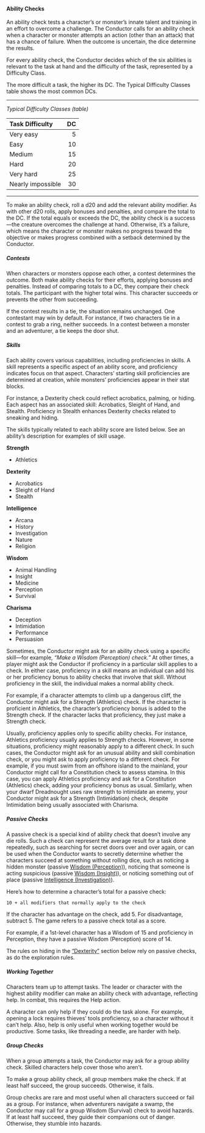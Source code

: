#### Ability Checks

An ability check tests a character’s or monster’s innate talent and training in an effort to overcome a challenge.
The Conductor calls for an ability check when a character or monster attempts an action (other than an attack) that has a chance of failure.
When the outcome is uncertain, the dice determine the results.

For every ability check, the Conductor decides which of the six abilities is relevant to the task at hand and the difficulty of the task, represented by a Difficulty Class.

The more difficult a task, the higher its DC.
The Typical Difficulty Classes table shows the most common DCs.

___
<!-- markdownlint-disable-next-line no-emphasis-as-heading -->
_Typical Difficulty Classes (table)_

| Task Difficulty   | DC |
|:------------------|---:|
| Very easy         |  5 |
| Easy              | 10 |
| Medium            | 15 |
| Hard              | 20 |
| Very hard         | 25 |
| Nearly impossible | 30 |

___

To make an ability check, roll a d20 and add the relevant ability modifier.
As with other d20 rolls, apply bonuses and penalties, and compare the total to the DC.
If the total equals or exceeds the DC, the ability check is a success—the creature overcomes the challenge at hand.
Otherwise, it’s a failure, which means the character or monster makes no progress toward the objective or makes progress combined with a setback determined by the Conductor.

##### Contests

When characters or monsters oppose each other, a contest determines the outcome.
Both make ability checks for their efforts, applying bonuses and penalties.
Instead of comparing totals to a DC, they compare their check totals.
The participant with the higher total wins.
This character succeeds or prevents the other from succeeding.

If the contest results in a tie, the situation remains unchanged.
One contestant may win by default.
For instance, if two characters tie in a contest to grab a ring, neither succeeds.
In a contest between a monster and an adventurer, a tie keeps the door shut.

##### Skills

Each ability covers various capabilities, including proficiencies in skills.
A skill represents a specific aspect of an ability score, and proficiency indicates focus on that aspect.
Characters’ starting skill proficiencies are determined at creation, while monsters’ proficiencies appear in their stat blocks.

For instance, a Dexterity check could reflect acrobatics, palming, or hiding.
Each aspect has an associated skill: Acrobatics, Sleight of Hand, and Stealth.
Proficiency in Stealth enhances Dexterity checks related to sneaking and hiding.

The skills typically related to each ability score are listed below.
See an ability’s description for examples of skill usage.

<!-- markdownlint-disable blanks-around-lists no-emphasis-as-heading -->
**Strength**
- Athletics

**Dexterity**
- Acrobatics
- Sleight of Hand
- Stealth

**Intelligence**
- Arcana
- History
- Investigation
- Nature
- Religion

**Wisdom**
- Animal Handling
- Insight
- Medicine
- Perception
- Survival

**Charisma**
- Deception
- Intimidation
- Performance
- Persuasion
<!-- markdownlint-enable blanks-around-lists no-emphasis-as-heading -->

Sometimes, the Conductor might ask for an ability check using a specific skill—for example, _“Make a Wisdom (Perception) check.”_
At other times, a player might ask the Conductor if proficiency in a particular skill applies to a check.
In either case, proficiency in a skill means an individual can add his or her proficiency bonus to ability checks that involve that skill.
Without proficiency in the skill, the individual makes a normal ability check.

For example, if a character attempts to climb up a dangerous cliff, the Conductor might ask for a Strength (Athletics) check.
If the character is proficient in Athletics, the character’s proficiency bonus is added to the Strength check.
If the character lacks that proficiency, they just make a Strength check.

Usually, proficiency applies only to specific ability checks.
For instance, Athletics proficiency usually applies to Strength checks.
However, in some situations, proficiency might reasonably apply to a different check.
In such cases, the Conductor might ask for an unusual ability and skill combination check, or you might ask to apply proficiency to a different check.
For example, if you must swim from an offshore island to the mainland, your Conductor might call for a Constitution check to assess stamina.
In this case, you can apply Athletics proficiency and ask for a Constitution (Athletics) check, adding your proficiency bonus as usual.
Similarly, when your dwarf Dreadnought uses raw strength to intimidate an enemy, your Conductor might ask for a Strength (Intimidation) check, despite Intimidation being usually associated with Charisma.

##### Passive Checks

A passive check is a special kind of ability check that doesn’t involve any die rolls.
Such a check can represent the average result for a task done repeatedly, such as searching for secret doors over and over again, or can be used when the Conductor wants to secretly determine whether the characters succeed at something without rolling dice, such as noticing a hidden monster (passive [Wisdom (Perception)](#Using_Wisdom_wisdom_checks)), noticing that someone is acting suspicious (passive [Wisdom (Insight)](#Using_Wisdom_wisdom_checks)), or noticing something out of place (passive [Intelligence (Investigation)](#Using_Intelligence_intelligence)).

Here’s how to determine a character’s total for a passive check:

```
10 + all modifiers that normally apply to the check
```

If the character has advantage on the check, add 5.
For disadvantage, subtract 5.
The game refers to a passive check total as a score.

For example, if a 1st-level character has a Wisdom of 15 and proficiency in Perception, they have a passive Wisdom (Perception) score of 14.

The rules on hiding in the [“Dexterity”](#Using_Dexterity_dexterity) section below rely on passive checks, as do the exploration rules.

##### Working Together

Characters team up to attempt tasks.
The leader or character with the highest ability modifier can make an ability check with advantage, reflecting help.
In combat, this requires the Help action.

A character can only help if they could do the task alone.
For example, opening a lock requires thieves’ tools proficiency, so a character without it can’t help.
Also, help is only useful when working together would be productive.
Some tasks, like threading a needle, are harder with help.

##### Group Checks

When a group attempts a task, the Conductor may ask for a group ability check.
Skilled characters help cover those who aren’t.

To make a group ability check, all group members make the check.
If at least half succeed, the group succeeds.
Otherwise, it fails.

Group checks are rare and most useful when all characters succeed or fail as a group.
For instance, when adventurers navigate a swamp, the Conductor may call for a group Wisdom (Survival) check to avoid hazards.
If at least half succeed, they guide their companions out of danger.
Otherwise, they stumble into hazards.
